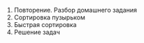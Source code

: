 1. Повторение. Разбор домашнего задания
1. Сортировка пузырьком
1. Быстрая сортировка
1. Решение задач
